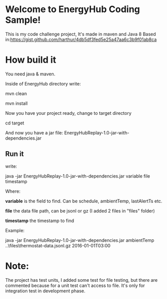 
# Welcome to EnergyHub Coding Sample!

This is my code challenge project, It's made in maven and Java 8
Based in:https://gist.github.com/harthur/4db5df3fed5e25a47aa6c3b9f01ab8ca

# How build it

You need java & maven.

Inside of EnergyHub directory write:

mvn clean

mvn install


Now you have your project ready, change to target directory

cd target


And now you have a jar file: EnergyHubReplay-1.0-jar-with-dependencies.jar


## Run it
write:

java -jar EnergyHubReplay-1.0-jar-with-dependencies.jar  variable file  timestamp


Where:

**variable** is the field to find. Can be schedule, ambientTemp, lastAlertTs etc.

**file** the data file path, can be jsonl or gz (I added 2 files in "files" folder)

**timestamp** the timestamp to find


Example:

java -jar EnergyHubReplay-1.0-jar-with-dependencies.jar  ambientTemp ..\files\thermostat-data.jsonl.gz 2016-01-01T03:00


# Note:

The project has test units, I added some test for file testing, but there are commented because for a unit test can't access to file. It's only for integration test in development phase.
